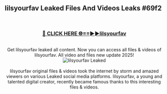 ## lilsyourfav Leaked Files And Videos Leaks #69f2
<br>
<div align="center">
<h3><a href="https://watchclip.my.id/lilsyourfav" rel="nofollow">🔴 CLICK HERE 🌐==►►lilsyourfav</a></h3>
<br>
Get lilsyourfav leaked all content. Now you can access all files & videos of lilsyourfav. All video and files new update 2025!
<br>
<a href="https://watchclip.my.id/lilsyourfav" rel="nofollow" data-target="animated-image.originalLink"><img src="https://i.ibb.co.com/WyWwxjT/player-gif2.gif" alt="lilsyourfav Leaked" style="max-width: 100%; display: inline-block;" data-target="animated-image.originalImage"></a>
<br><br>
lilsyourfav original files & videos took the internet by storm and amazed viewers on various Leaked social media platforms. lilsyourfav, a young and talented digital creator, recently became famous thanks to this interesting files & videos.
</div>
<br>